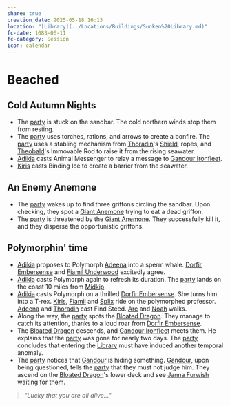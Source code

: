 ```yaml
---
share: true
creation_date: 2025-05-18 16:13
location: "[Library](../Locations/Buildings/Sunken%20Library.md)"
fc-date: 1083-06-11
fc-category: Session
icon: calendar
---
```

# Beached
## Cold Autumn Nights
- The [party](../Factions/Seven%20Up....md) is stuck on the sandbar. The cold northern winds stop them from resting.
- The [party](../Factions/Seven%20Up....md) uses torches, rations, and arrows to create a bonfire. The [party](../Factions/Seven%20Up....md) uses a stabling mechanism from [Thoradin](../PCs/Thoradin%20Goodman.md)'s [Shield](../Items/Mythic%20Items/Vambrace%20Shields.md), ropes, and [Theobald](../PCs/Theobald%20Clayhollow.md)'s Immovable Rod to raise it from the rising seawater.
- [Adikia](../PCs/Adikia%20Unalome.md) casts Animal Messenger to relay a message to [Gandour Ironfleet](../../Gandour%20Ironfleet.md).
- [Kiris](../PCs/Kiris%20Acquermann.md) casts Binding Ice to create a barrier from the seawater.
## An Enemy Anemone
- The [party](../Factions/Seven%20Up....md) wakes up to find three griffons circling the sandbar. Upon checking, they spot a [Giant Anemone](../../Giant%20Anemone.md) trying to eat a dead griffon.
- The [party](../Factions/Seven%20Up....md) is threatened by the [Giant Anemone](../../Giant%20Anemone.md). They successfully kill it, and they disperse the opportunistic griffons.
## Polymorphin' time
- [Adikia](../PCs/Adikia%20Unalome.md) proposes to Polymorph [Adeena](../PCs/Adeena%20Oberon.md) into a sperm whale. [Dorfir Embersense](../NPCs/Dorfir%20Embersense.md) and [Fiamil Underwood](../NPCs/Fiamil%20Underwood.md) excitedly agree.
- [Adikia](../PCs/Adikia%20Unalome.md) casts Polymorph again to refresh its duration. The [party](../Factions/Seven%20Up....md) lands on the coast 10 miles from [Midkip](../Locations/Settlements/Midkip.md).
- [Adikia](../PCs/Adikia%20Unalome.md) casts Polymorph on a thrilled [Dorfir Embersense](../NPCs/Dorfir%20Embersense.md). She turns him into a T-rex. [Kiris](../PCs/Kiris%20Acquermann.md), [Fiamil](../NPCs/Fiamil%20Underwood.md) and [Splix](../PCs/Spraugh%20'Splix'%20Calix.md) ride on the polymorphed professor. [Adeena](../PCs/Adeena%20Oberon.md) and [Thoradin](../PCs/Thoradin%20Goodman.md) cast Find Steed. [Arc](../PCs/Arc.md) and [Noah](../PCs/Noah%20Skie.md) walks.
- Along the way, the [party](../Factions/Seven%20Up....md) spots the [Bloated Dragon](../Items/Bloated%20Dragon.md). They manage to catch its attention, thanks to a loud roar from [Dorfir Embersense](../NPCs/Dorfir%20Embersense.md).
- The [Bloated Dragon](../Items/Bloated%20Dragon.md) descends, and [Gandour Ironfleet](../../Gandour%20Ironfleet.md) meets them. He explains that the [party](../Factions/Seven%20Up....md) was gone for nearly two days. The [party](../Factions/Seven%20Up....md) concludes that entering the [Library](../Locations/Buildings/Sunken%20Library.md) must have induced another temporal anomaly.
- The [party](../Factions/Seven%20Up....md) notices that [Gandour](../../Gandour%20Ironfleet.md) is hiding something. [Gandour](../../Gandour%20Ironfleet.md), upon being questioned, tells the [party](../Factions/Seven%20Up....md) that they must not judge him. They ascend on the [Bloated Dragon](../Items/Bloated%20Dragon.md)'s lower deck and see [Janna Furwish](../NPCs/Janna%20Furwish.md) waiting for them.
> *"Lucky that you are all alive..."*